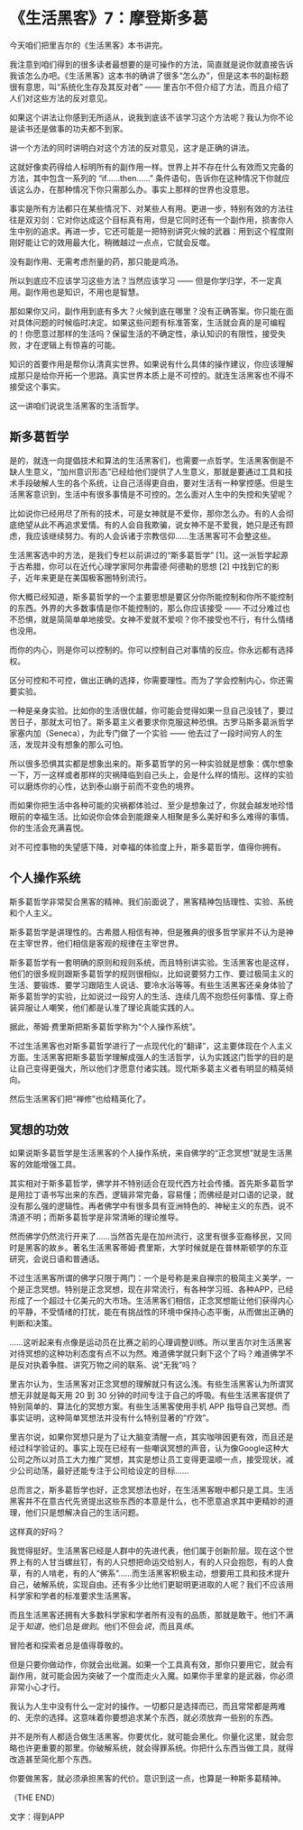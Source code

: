 # 《生活黑客》7：摩登斯多葛

今天咱们把里吉尔的《生活黑客》本书讲完。

我注意到咱们得到的很多读者最想要的是可操作的方法，简直就是说你就直接告诉我该怎么办吧。《生活黑客》这本书的确讲了很多“怎么办”，但是这本书的副标题很有意思，叫“系统化生存及其反对者” —— 里吉尔不但介绍了方法，而且介绍了人们对这些方法的反对意见。

如果这个讲法让你感到无所适从，说我到底该不该学习这个方法呢？我认为你不论是读书还是做事的功夫都不到家。

讲一个方法的同时讲明白对这个方法的反对意见，这才是正确的讲法。

这就好像卖药得给人标明所有的副作用一样。世界上并不存在什么有效而又完备的方法，其中包含一系列的 “if……then……” 条件语句，告诉你在这种情况下你就应该这么办，在那种情况下你只需那么办。事实上那样的世界也没意思。

事实是所有方法都只在某些情况下、对某些人有用。更进一步，特别有效的方法往往是双刃剑：它对你达成这个目标真有用，但是它同时还有一个副作用，损害你人生中别的追求。再进一步，它还可能是一把特别讲究火候的武器：用到这个程度刚刚好能让它的效用最大化，稍微越过一点点，它就会反噬。

没有副作用、无需考虑剂量的药，那只能是鸡汤。

所以到底应不应该学习这些方法？当然应该学习 —— 但是你学归学，不一定真用。副作用也是知识，不用也是智慧。

那如果你又问，副作用到底有多大？火候到底在哪里？没有正确答案。你只能在面对具体问题的时候临时决定。如果这些问题有标准答案，生活就会真的是可编程的！你愿意过那样的生活吗？保留生活的不确定性，承认知识的有限性，接受失败，才在逻辑上有惊喜的可能。

知识的首要作用是帮你认清真实世界。如果说有什么具体的操作建议，你应该理解成那只是给你开拓一个思路。真实世界本质上是不可控的。就连生活黑客也不得不接受这个事实。

这一讲咱们说说生活黑客的生活哲学。

## 斯多葛哲学

是的，就连一向提倡技术和算法的生活黑客们，也需要一点哲学。生活黑客倒是不缺人生意义，“加州意识形态”已经给他们提供了人生意义，那就是要通过工具和技术手段破解人生的各个系统，让自己活得更自由，要对生活有一种掌控感。但是生活黑客意识到，生活中有很多事情是不可控的。怎么面对人生中的失控和失望呢？

比如说你已经用尽了所有的技术，可是女神就是不爱你，那你怎么办。有的人会彻底绝望从此不再追求爱情。有的人会自我欺骗，说女神不是不爱我，她只是还有顾虑，我应该继续努力。有的人会诉诸于宗教信仰……生活黑客可不会整这些。

生活黑客选中的方法，是我们专栏以前讲过的“斯多葛哲学” [1]。这一派哲学起源于古希腊，你可以在近代心理学家阿尔弗雷德·阿德勒的思想 [2] 中找到它的影子，近年来更是在美国极客圈特别流行。

你大概已经知道，斯多葛哲学的一个主要思想是要区分你所能控制和你所不能控制的东西。外界的大多数事情是你不能控制的，那么你应该接受 —— 不过分难过也不恐惧，就是简简单单地接受。女神不爱就不爱呗？你不接受也不行，有什么情绪也没用。

而你的内心，则是你可以控制的。你可以控制自己对事情的反应。你永远都有选择权。

区分可控和不可控，做出正确的选择，你需要理性。而为了学会控制内心，你还需要实验。

一种是亲身实验。比如你的生活很优越，你可能会觉得如果一旦自己没钱了，要过苦日子，那就太可怕了。斯多葛主义者要求你克服这种恐惧。古罗马斯多葛派哲学家塞内加（Seneca），为此专门做了一个实验 —— 他去过了一段时间穷人的生活，发现并没有想象的那么可怕。

所以很多恐惧其实都是想象出来的。斯多葛哲学的另一种实验就是想象：偶尔想象一下，万一这样或者那样的灾祸降临到自己头上，会是什么样的情形。这样的实验可以磨炼你的心性，达到泰山崩于前而不变色的境界。

而如果你把生活中各种可能的灾祸都体验过、至少是想象过了，你就会越发地珍惜眼前的幸福生活。比如说你会体会到能跟亲人相聚是多么美好和多么难得的事情。你的生活会充满喜悦。

对不可控事物的失望感下降，对幸福的体验度上升，斯多葛哲学，值得你拥有。

## 个人操作系统

斯多葛哲学非常契合黑客的精神。我们前面说了，黑客精神包括理性、实验、系统和个人主义。

斯多葛哲学是讲理性的。古希腊人相信有神，但是雅典的很多哲学家并不认为是神在主宰世界，他们相信是客观的规律在主宰世界。

斯多葛哲学有一套明确的原则和规则系统，而且特别讲实验。生活黑客也是这样，他们的很多规则跟斯多葛哲学的规则很相似，比如说要努力工作、要过极简主义的生活、要锻炼、要学习跟陌生人说话、要冷水浴等等。有些生活黑客还亲身体验了斯多葛哲学的实验，比如说过一段穷人的生活、连续几周不抱怨任何事情、穿上奇装异服让人嘲笑，他们都是认准了理论真能实践的人。

据此，蒂姆·费里斯把斯多葛哲学称为“个人操作系统”。

不过生活黑客也对斯多葛哲学进行了一点现代化的“翻译”，这主要体现在个人主义方面。生活黑客把斯多葛哲学理解成强人的生活哲学，认为实践这门哲学的目的是让自己变得更强大，所以他们才愿意付诸实践。现代斯多葛主义者有明显的精英倾向。

然后生活黑客们把“禅修”也给精英化了。

## 冥想的功效

如果说斯多葛哲学是生活黑客的个人操作系统，来自佛学的“正念冥想”就是生活黑客的效能增强工具。

其实相对于斯多葛哲学，佛学并不特别适合在现代西方社会传播。首先斯多葛哲学是用拉丁语书写出来的东西，逻辑非常完备，容易懂；而佛经是对口语的记录，就没有那么强的逻辑性。再者佛学中有很多具有亚洲特色的、神秘主义的东西，说不清道不明；而斯多葛哲学是非常清晰的理论推导。

然而佛学仍然流行开来了……当然首先是在加州流行，这里有很多亚裔移民，又同时是黑客的故乡。著名生活黑客蒂姆·费里斯，大学时候就是在普林斯顿学的东亚研究，会说日语和普通话。

不过生活黑客所谓的佛学只限于两门：一个是号称是来自禅宗的极简主义美学，一个是正念冥想。特别是正念冥想，现在非常流行，有各种学习班、各种APP，已经形成了一个超过十亿美元的大市场。生活黑客们相信，正念冥想能让他们获得内心的平静，不受情绪的打扰，能在有挑战性的环境中保持心态平衡，从而做出正确的判断和决策。

……这听起来有点像是运动员在比赛之前的心理调整训练。所以里吉尔对生活黑客对待冥想的这种功利态度有点不以为然。难道佛学就只剩下这个了吗？难道佛学不是反对执着争胜、讲究万物之间的联系、说“无我”吗？

里吉尔认为，生活黑客对正念冥想的理解就只有这么浅。有些生活黑客认为所谓冥想无非就是每天用 20 到 30 分钟的时间专注于自己的呼吸。有些生活黑客提供了特别简单的、算法化的冥想方案。有些生活黑客使用手机 APP 指导自己冥想。而事实证明，这种简单冥想法并没有什么特别显著的“疗效”。

里吉尔说，如果你冥想只是为了让大脑变清醒一点，其实咖啡因更有效，而且还是经过科学验证的。事实上现在已经有一些嘲讽冥想的声音，认为像Google这种大公司之所以对员工大力推广冥想，其实是想让员工变得更温顺一点，接受现状，减少公司动荡，最好还能专注于公司给设定的目标……


总而言之，斯多葛哲学也好，正念冥想法也好，在生活黑客眼中都只是工具。生活黑客并不在意古代先贤提出这些东西的本意是什么，也不愿意追求其中更精妙的道理，他们只是想解决自己的生活问题。

这样真的好吗？

我觉得挺好。生活黑客已经是人群中的先进代表，他们属于创新阶层。现在这个世界上有的人甘当螺丝钉，有的人只想把命运交给别人，有的人只会抱怨，有的人食草，有的人啃老，有的人“佛系”……而生活黑客积极主动，想要用工具和技术提升自己，破解系统，实现自由。还有多少比他们更聪明更进取的人呢？我们不应该用科学家和学者的标准要求生活黑客。

而且生活黑客还拥有大多数科学家和学者所有没有的品质，那就是敢干。他们不满足于*知道*，他们总是*做到*。他们不但会*说*，而且真*练*。

冒险者和探索者总是值得尊敬的。

但是只要你做动作，你就会出纰漏。如果一个工具真有效，那你只要用它，就会有副作用，就可能会因为突破了一个度而走火入魔。如果你手里拿的是武器，你必须非常小心才行。

我认为人生中没有什么一定对的操作。一切都只是选择而已，而且常常都是两难的、无奈的选择。这意味着你要想追求某个东西，就必须放弃一些别的东西。

并不是所有人都适合做生活黑客。你要优化，就可能会黑化。你量化这里，就会忽略也许更重要的那里。你破解系统，就会得罪系统。你把什么东西当做工具，就得改造甚至简化那个东西。

你要做黑客，就必须承担黑客的代价。意识到这一点，也算是一种斯多葛精神。

（THE END）

文字：得到APP